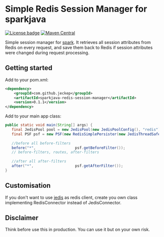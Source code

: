 Simple Redis Session Manager for sparkjava
==============================================

[![License badge](http://img.shields.io/badge/license-Apache%202.0-green.svg?style=flat)](https://raw.githubusercontent.com/jeckep/simple-sparkjava-redis-session-manager/master/LICENSE.txt)
[![Maven Central](https://img.shields.io/maven-central/v/com.github.jeckep/sparkjava-redis-session-manager.svg)]()

Simple session manager for [spark](https://github.com/perwendel/spark). It retrieves all session attributes from Redis on every request, and save them back to Redis if session attributes were changed during request processing.

Getting started
---------------

Add to your pom.xml:

```xml
<dependency>
    <groupId>com.github.jeckep</groupId>
    <artifactId>sparkjava-redis-session-manager</artifactId>
    <version>0.1.1</version>
</dependency>
```

Add to your main app class:

```java
public static void main(String[] args) {
   final JedisPool pool = new JedisPool(new JedisPoolConfig(), "redis");
   final PSF psf = new PSF(new RedisSimplePersister(new JedisThreadSafeConnector(pool)));
   
   //before all before-filters                 
   before("*",                  psf.getBeforeFilter());
   // before-filters, routes, after-filters 
   
   //after all after-filters
   after("*",                   psf.getAfterFilter());
}
```


Customisation
-------------

If you don't want to use [jedis](https://github.com/xetorthio/jedis) as redis client,  create you own class implementing RedisConnector instead of JedisConnector.

Disclaimer
----------
Think before use this in production. You can use it but on your own risk.
